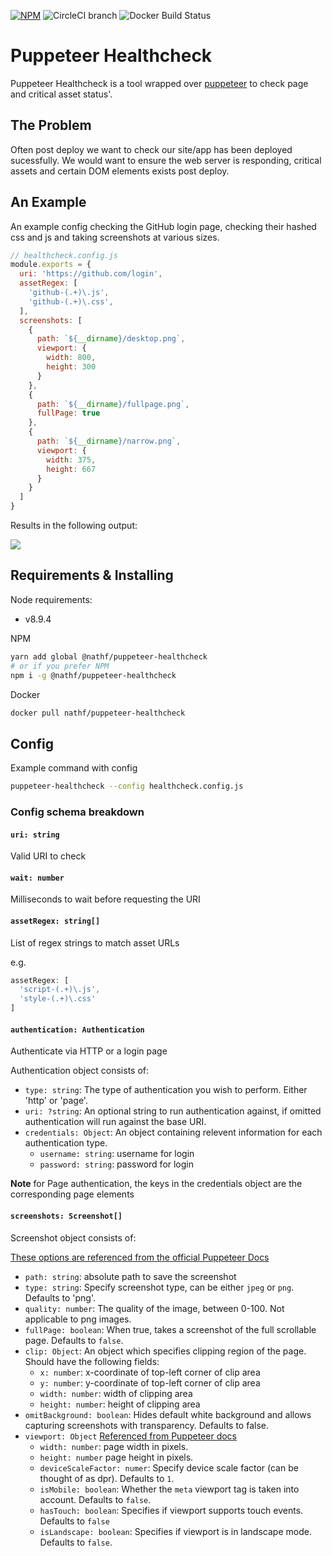 [![NPM](https://img.shields.io/npm/v/@nathf/puppeteer-healthcheck.svg)](https://www.npmjs.com/package/@nathf/puppeteer-healthcheck)
![CircleCI branch](https://img.shields.io/circleci/project/github/nathf/puppeteer-healthcheck/master.svg)
![Docker Build Status](https://img.shields.io/docker/build/nathf/puppeteer-healthcheck.svg)

# Puppeteer Healthcheck
Puppeteer Healthcheck is a tool wrapped over [puppeteer](https://github.com/GoogleChrome/puppeteer) to check page and critical asset status'.

## The Problem
Often post deploy we want to check our site/app has been deployed sucessfully. We would want to ensure the web server is responding, critical assets and certain DOM elements exists post deploy.

## An Example

An example config checking the GitHub login page, checking their hashed css and js and taking screenshots at various sizes.

```js
// healthcheck.config.js
module.exports = {
  uri: 'https://github.com/login',
  assetRegex: [
    'github-(.+)\.js',
    'github-(.+)\.css',
  ],
  screenshots: [
    {
      path: `${__dirname}/desktop.png`,
      viewport: {
        width: 800,
        height: 300
      }
    },
    {
      path: `${__dirname}/fullpage.png`,
      fullPage: true
    },
    {
      path: `${__dirname}/narrow.png`,
      viewport: {
        width: 375,
        height: 667
      }
    }
  ]
}
```

Results in the following output:

<img src="https://user-images.githubusercontent.com/646098/37132139-4c560692-22e0-11e8-9535-12716394fe4d.png" />


## Requirements & Installing

Node requirements:
- v8.9.4

NPM
```bash
yarn add global @nathf/puppeteer-healthcheck
# or if you prefer NPM
npm i -g @nathf/puppeteer-healthcheck
```

Docker
```bash
docker pull nathf/puppeteer-healthcheck
```

## Config

Example command with config
```bash
puppeteer-healthcheck --config healthcheck.config.js
```

### Config schema breakdown

#### `uri: string`

Valid URI to check

#### `wait: number`

Milliseconds to wait before requesting the URI

#### `assetRegex: string[]`

List of regex strings to match asset URLs

e.g.

```js
assetRegex: [
  'script-(.+)\.js',
  'style-(.+)\.css'
]
```

#### `authentication: Authentication`

Authenticate via HTTP or a login page

Authentication object consists of:
* `type: string`: The type of authentication you wish to perform. Either 'http' or 'page'.
* `uri: ?string`: An optional string to run authentication against, if omitted authentication will run against the base URI.
* `credentials: Object`: An object containing relevent information for each authentication type.
  * `username: string`: username for login
  * `password: string`: password for login

**Note** for Page authentication, the keys in the credentials object are the corresponding page elements

#### `screenshots: Screenshot[]`

Screenshot object consists of:

[These options are referenced from the official Puppeteer Docs](https://github.com/GoogleChrome/puppeteer/blob/master/docs/api.md#pagescreenshotoptions)

* `path: string`: absolute path to save the screenshot
* `type: string`: Specify screenshot type, can be either `jpeg` or `png`. Defaults to 'png'.
* `quality: number`: The quality of the image, between 0-100. Not applicable to png images.
* `fullPage: boolean`: When true, takes a screenshot of the full scrollable page. Defaults to `false`.
* `clip: Object`: An object which specifies clipping region of the page. Should have the following fields:
  * `x: number`: x-coordinate of top-left corner of clip area
  * `y: number`: y-coordinate of top-left corner of clip area
  * `width: number`: width of clipping area
  * `height: number`: height of clipping area
* `omitBackground: boolean`: Hides default white background and allows capturing screenshots with transparency. Defaults to false.
* `viewport: Object` [Referenced from Puppeteer docs](https://github.com/GoogleChrome/puppeteer/blob/master/docs/api.md#pagesetviewportviewport)
  * `width: number`: page width in pixels.
  * `height: number` page height in pixels.
  * `deviceScaleFactor: numer`: Specify device scale factor (can be thought of as dpr). Defaults to `1`.
  * `isMobile: boolean`: Whether the `meta` viewport tag is taken into account. Defaults to `false`.
  * `hasTouch: boolean`: Specifies if viewport supports touch events. Defaults to `false`
  * `isLandscape: boolean`: Specifies if viewport is in landscape mode. Defaults to `false`.